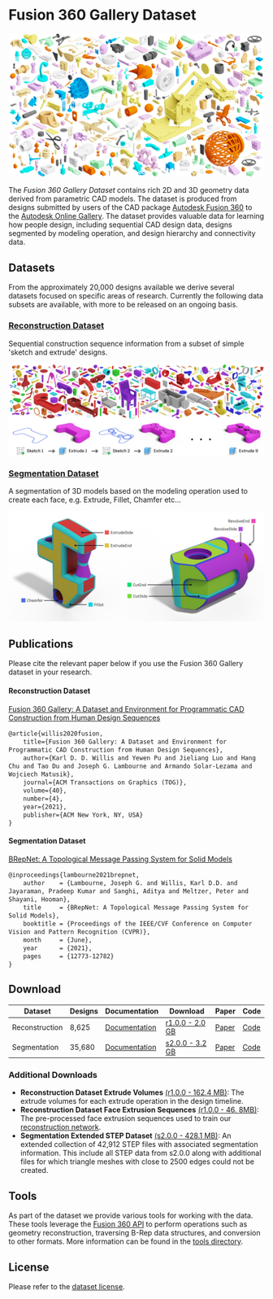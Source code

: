 # Fusion 360 Gallery Dataset
![Fusion 360 Gallery Dataset](docs/images/fusion_gallery_mosaic.jpg)

The *Fusion 360 Gallery Dataset* contains rich 2D and 3D geometry data derived from parametric CAD models. The dataset is produced from designs submitted by users of the CAD package [Autodesk Fusion 360](https://www.autodesk.com/products/fusion-360/overview) to the [Autodesk Online Gallery](https://gallery.autodesk.com/fusion360). The dataset provides valuable data for learning how people design, including sequential CAD design data, designs segmented by modeling operation, and design hierarchy and connectivity data.

## Datasets
From the approximately 20,000 designs available we derive several datasets focused on specific areas of research. Currently the following data subsets are available, with more to be released on an ongoing basis.

### [Reconstruction Dataset](docs/reconstruction.md)
Sequential construction sequence information from a subset of simple 'sketch and extrude' designs.

![Fusion 360 Gallery Reconstruction Dataset](docs/images/reconstruction_teaser.jpg)

### [Segmentation Dataset](docs/segmentation.md)

A segmentation of 3D models based on the modeling operation used to create each face, e.g. Extrude, Fillet, Chamfer etc...

![Fusion 360 Gallery Segmentation Dataset](docs/images/segmentation_example.jpg)


## Publications
Please cite the relevant paper below if you use the Fusion 360 Gallery dataset in your research.

#### Reconstruction Dataset
[Fusion 360 Gallery: A Dataset and Environment for Programmatic CAD Construction from Human Design Sequences](https://arxiv.org/abs/2010.02392)
```
@article{willis2020fusion,
    title={Fusion 360 Gallery: A Dataset and Environment for Programmatic CAD Construction from Human Design Sequences},
    author={Karl D. D. Willis and Yewen Pu and Jieliang Luo and Hang Chu and Tao Du and Joseph G. Lambourne and Armando Solar-Lezama and Wojciech Matusik},
    journal={ACM Transactions on Graphics (TOG)},
    volume={40},
    number={4},
    year={2021},
    publisher={ACM New York, NY, USA}
}
```

#### Segmentation Dataset
[BRepNet: A Topological Message Passing System for Solid Models](https://arxiv.org/abs/2104.00706)
```
@inproceedings{lambourne2021brepnet,
    author    = {Lambourne, Joseph G. and Willis, Karl D.D. and Jayaraman, Pradeep Kumar and Sanghi, Aditya and Meltzer, Peter and Shayani, Hooman},
    title     = {BRepNet: A Topological Message Passing System for Solid Models},
    booktitle = {Proceedings of the IEEE/CVF Conference on Computer Vision and Pattern Recognition (CVPR)},
    month     = {June},
    year      = {2021},
    pages     = {12773-12782}
}
```

## Download

| Dataset | Designs | Documentation | Download | Paper | Code |
| - | - | - | - | - | - |
| Reconstruction | 8,625 | [Documentation](docs/reconstruction.md) | [r1.0.0 - 2.0 GB](https://fusion-360-gallery-dataset.s3-us-west-2.amazonaws.com/reconstruction/r1.0.0/r1.0.0.zip) | [Paper](https://arxiv.org/abs/2010.02392) | [Code](tools) |
| Segmentation |  35,680 | [Documentation](docs/segmentation.md) | [s2.0.0 - 3.2 GB](https://fusion-360-gallery-dataset.s3-us-west-2.amazonaws.com/segmentation/s2.0.0/s2.0.0.zip) | [Paper](https://arxiv.org/abs/2104.00706) | [Code](https://github.com/AutodeskAILab/BRepNet)

### Additional Downloads
- **Reconstruction Dataset Extrude Volumes** [(r1.0.0 - 162.4 MB)](https://fusion-360-gallery-dataset.s3-us-west-2.amazonaws.com/reconstruction/r1.0.0/r1.0.0_extrude_tools.zip): The extrude volumes for each extrude operation in the design timeline.
- **Reconstruction Dataset Face Extrusion Sequences** [(r1.0.0 - 46. 8MB)](https://fusion-360-gallery-dataset.s3-us-west-2.amazonaws.com/reconstruction/r1.0.0/regraph_05.zip): The pre-processed face extrusion sequences used to train our [reconstruction network](tools/regraphnet).
- **Segmentation Extended STEP Dataset** [(s2.0.0 - 428.1 MB)](https://fusion-360-gallery-dataset.s3.us-west-2.amazonaws.com/segmentation/s2.0.0/s2.0.0_extended_step.zip): An extended collection of 42,912 STEP files with associated segmentation information.  This include all STEP data from s2.0.0 along with additional files for which triangle meshes with close to 2500 edges could not be created. 

## Tools
As part of the dataset we provide various tools for working with the data. These tools leverage the [Fusion 360 API](http://help.autodesk.com/view/fusion360/ENU/?guid=GUID-7B5A90C8-E94C-48DA-B16B-430729B734DC) to perform operations such as geometry reconstruction, traversing B-Rep data structures, and conversion to other formats. More information can be found in the [tools directory](tools).


## License
Please refer to the [dataset license](LICENSE.md).
